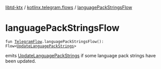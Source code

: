 [libtd-ktx](../index.md) / [kotlinx.telegram.flows](index.md) / [languagePackStringsFlow](./language-pack-strings-flow.md)

# languagePackStringsFlow

`fun `[`TelegramFlow`](../kotlinx.telegram.core/-telegram-flow/index.md)`.languagePackStringsFlow(): Flow<`[`UpdateLanguagePackStrings`](https://tdlibx.github.io/td/docs/org/drinkless/td/libcore/telegram/TdApi/UpdateLanguagePackStrings.html)`>`

emits [UpdateLanguagePackStrings](https://tdlibx.github.io/td/docs/org/drinkless/td/libcore/telegram/TdApi/UpdateLanguagePackStrings.html) if some language pack strings have been updated.

